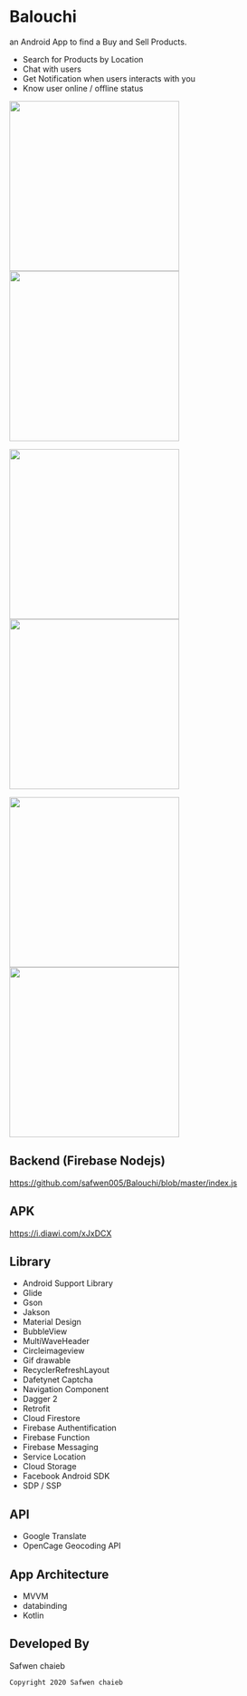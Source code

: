 # Balouchi

an Android App to find a Buy and Sell Products.

- Search for Products by Location
- Chat with users
- Get Notification when users interacts with you
- Know user online / offline status

<img src="https://github.com/safwen005/Balouchi/blob/master/login.png" width="300"> <img src="https://github.com/safwen005/Balouchi/blob/master/Screenshot_20201102-073522.png" width="300">

<img src="https://github.com/safwen005/Balouchi/blob/master/Screenshot_20201102-074031.png" width="300"> <img src="https://github.com/safwen005/Balouchi/blob/master/Screenshot_20201102-074308.png" width="300">


<img src="https://github.com/safwen005/Balouchi/blob/master/Screenshot_20201102-074539.png" width="300"> <img src="https://github.com/safwen005/Balouchi/blob/master/Screenshot_20201102-074329.png" width="300">

## Backend (Firebase Nodejs)

https://github.com/safwen005/Balouchi/blob/master/index.js

## APK

https://i.diawi.com/xJxDCX

## Library

- Android Support Library
- Glide
- Gson
- Jakson
- Material Design
- BubbleView
- MultiWaveHeader
- Circleimageview
- Gif drawable
- RecyclerRefreshLayout
- Dafetynet Captcha
- Navigation Component
- Dagger 2
- Retrofit
- Cloud Firestore
- Firebase Authentification
- Firebase Function
- Firebase Messaging
- Service Location
- Cloud Storage
- Facebook Android SDK
- SDP / SSP

## API

- Google Translate
- OpenCage Geocoding API

## App Architecture

- MVVM
- databinding
- Kotlin

## Developed By

Safwen chaieb
```bash
Copyright 2020 Safwen chaieb
